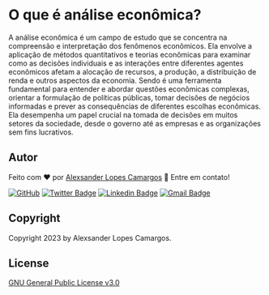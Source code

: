 # O que é análise econômica?

A análise econômica é um campo de estudo que se concentra na compreensão e interpretação dos fenômenos econômicos. Ela envolve a aplicação de métodos quantitativos e teorias econômicas para examinar como as decisões individuais e as interações entre diferentes agentes econômicos afetam a alocação de recursos, a produção, a distribuição de renda e outros aspectos da economia. Sendo é uma ferramenta fundamental para entender e abordar questões econômicas complexas, orientar a formulação de políticas públicas, tomar decisões de negócios informadas e prever as consequências de diferentes escolhas econômicas. Ela desempenha um papel crucial na tomada de decisões em muitos setores da sociedade, desde o governo até as empresas e as organizações sem fins lucrativos.

## Autor

Feito com :heart: por [Alexsander Lopes Camargos](https://github.com/alexcamargos) :wave: Entre em contato!

[![GitHub](https://img.shields.io/badge/-AlexCamargos-1ca0f1?style=flat-square&labelColor=1ca0f1&logo=github&logoColor=white&link=https://github.com/alexcamargos)](https://github.com/alexcamargos)
[![Twitter Badge](https://img.shields.io/badge/-@alcamargos-1ca0f1?style=flat-square&labelColor=1ca0f1&logo=twitter&logoColor=white&link=https://twitter.com/alcamargos)](https://twitter.com/alcamargos)
[![Linkedin Badge](https://img.shields.io/badge/-alexcamargos-1ca0f1?style=flat-square&logo=Linkedin&logoColor=white&link=https://www.linkedin.com/in/alexcamargos/)](https://www.linkedin.com/in/alexcamargos/)
[![Gmail Badge](https://img.shields.io/badge/-alcamargos@vivaldi.net-1ca0f1?style=flat-square&labelColor=1ca0f1&logo=Gmail&logoColor=white&link=mailto:alcamargos@vivaldi.net)](mailto:alcamargos@vivaldi.net)

## Copyright

Copyright 2023 by Alexsander Lopes Camargos.

## License

[GNU General Public License v3.0](LICENSE)
